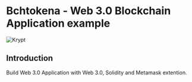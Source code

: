 # Bchtokena - Web 3.0 Blockchain Application example
![Krypt](https://i.ibb.co/DVF4tNW/image.png)

## Introduction
Build Web 3.0 Application with Web 3.0, Solidity and Metamask extention.
